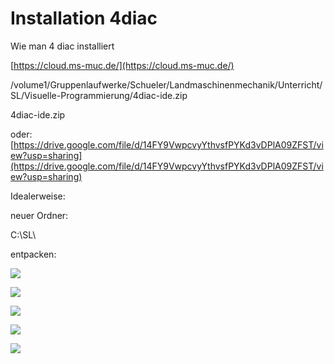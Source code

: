 # Installation 4diac

Wie man 4 diac installiert

[https://cloud.ms-muc.de/](https://cloud.ms-muc.de/)

/volume1/Gruppenlaufwerke/Schueler/Landmaschinenmechanik/Unterricht/SL/Visuelle-Programmierung/4diac-ide.zip

4diac-ide.zip

oder: [https://drive.google.com/file/d/14FY9VwpcvyYthvsfPYKd3vDPlA09ZFST/view?usp=sharing](https://drive.google.com/file/d/14FY9VwpcvyYthvsfPYKd3vDPlA09ZFST/view?usp=sharing)

Idealerweise:

neuer Ordner:

C:\\SL\\

entpacken:

![](https://user-images.githubusercontent.com/69573151/191042730-864901db-c48f-4cd8-932c-910d4a519aa6.png)

![](https://user-images.githubusercontent.com/69573151/191042807-81629e9c-8bfd-42b6-8724-92be7bc44505.png)

![](https://user-images.githubusercontent.com/69573151/191042854-f1a2c161-463f-4e36-bea9-3d84ecf9d5f7.png)

![](https://user-images.githubusercontent.com/69573151/191043181-64e41075-dcd3-4423-bf07-c5f017770f13.png)

![](https://user-images.githubusercontent.com/69573151/191043373-77729c22-07cd-4c7a-bcd6-9f4dcaafed8f.png)
